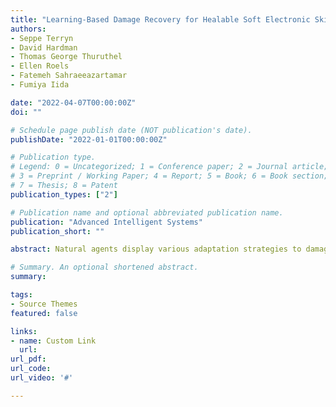 ```yaml
---
title: "Learning-Based Damage Recovery for Healable Soft Electronic Skins"
authors:
- Seppe Terryn
- David Hardman
- Thomas George Thuruthel
- Ellen Roels
- Fatemeh Sahraeeazartamar
- Fumiya Iida

date: "2022-04-07T00:00:00Z"
doi: ""

# Schedule page publish date (NOT publication's date).
publishDate: "2022-01-01T00:00:00Z"

# Publication type.
# Legend: 0 = Uncategorized; 1 = Conference paper; 2 = Journal article;
# 3 = Preprint / Working Paper; 4 = Report; 5 = Book; 6 = Book section;
# 7 = Thesis; 8 = Patent
publication_types: ["2"]

# Publication name and optional abbreviated publication name.
publication: "Advanced Intelligent Systems"
publication_short: ""

abstract: Natural agents display various adaptation strategies to damages, including damage assessment, localization, healing, and recalibration. This work investigates strategies by which a soft electronic skin can similarly preserve its sensitivity after multiple damages, combining material-level healing with software-level adaptation. Being manufactured entirely from self-healing Diels–Alder matrix and composite fibers, the skin is capable of physically recovering from macroscopic damages. However, the simultaneous shifts in sensor fiber signals cannot be modeled using analytical approaches because the materials viscoelasticity and healing processes introduce significant nonlinearities and time-variance into the skin's response. It is shown that machine learning of five-layer networks after 5000 probes leads to highly sensitive models for touch localization with 2.3 mm position and 95% depth accuracy. Through health monitoring via probing, damage and partial recovery are localized. Although healing is often successful, insufficient recontact leads to limited recovery or complete loss of a fiber. In these cases, complete resampling and retraining recovers the networks’ full performance, regaining sensitivity, and further increasing the system's robustness. Transfer learning with a single frozen layer provides the ability to rapidly adapt with fewer than 200 probes.

# Summary. An optional shortened abstract.
summary: 

tags:
- Source Themes
featured: false

links:
- name: Custom Link
  url: 
url_pdf: 
url_code: 
url_video: '#'

---
```

